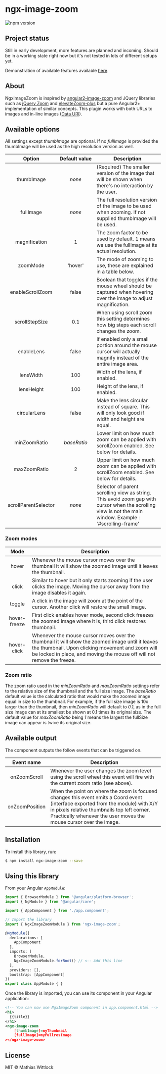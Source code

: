 # ngx-image-zoom

[![npm version](http://img.shields.io/npm/v/ngx-image-zoom.svg)](https://npmjs.org/package/ngx-image-zoom)

## Project status

Still in early development, more features are planned and incoming. Should be in a working 
state right now but it's not tested in lots of different setups yet.

Demonstration of available features available [here](https://wittlock.github.io/ngx-image-zoom/).

## About

NgxImageZoom is inspired by [angular2-image-zoom](https://github.com/brtnshrdr/angular2-image-zoom) and 
JQuery libraries such as [jQuery Zoom](http://www.jacklmoore.com/zoom/) and
[elevateZoom-plus](http://igorlino.github.io/elevatezoom-plus/) but a pure Angular2+ implementation of
similar concepts. This plugin works with both URLs to images and in-line images
([Data URI](https://en.wikipedia.org/wiki/Data_URI_scheme)).

## Available options

All settings except *thumbImage* are optional. If no *fullImage* is provided the thumbImage will be
used as the high resolution version as well.

Option | Default&#160;value | Description
:---:|:---:|---
thumbImage | *none* | (Required) The smaller version of the image that will be shown when there's no interaction by the user.
fullImage | *none* | The full resolution version of the image to be used when zooming. If not supplied thumbImage will be used.
magnification | 1 | The zoom factor to be used by default. 1 means we use the fullImage at its actual resolution.
zoomMode | 'hover' | The mode of zooming to use, these are explained in a table below.
enableScrollZoom | false | Boolean that toggles if the mouse wheel should be captured when hovering over the image to adjust magnification.
scrollStepSize | 0.1 | When using scroll zoom this setting determines how big steps each scroll changes the zoom. 
enableLens | false | If enabled only a small portion around the mouse cursor will actually magnify instead of the entire image area.
lensWidth | 100 | Width of the lens, if enabled.
lensHeight | 100 | Height of the lens, if enabled.
circularLens | false | Make the lens circular instead of square. This will only look good if width and height are equal.
minZoomRatio | *baseRatio* | Lower limit on how much zoom can be applied with scrollZoom enabled. See below for details.
maxZoomRatio | 2 | Upper limit on how much zoom can be applied with scrollZoom enabled. See below for details.
scrollParentSelector | *none* | Selector of parent scrolling view as string. This avoid zoom gap with cursor when the scrolling view is not the main window. Example : '#scrolling-frame'

### Zoom modes
Mode | Description
:---:|---
hover | Whenever the mouse cursor moves over the thumbnail it will show the zoomed image until it leaves the thumbnail.
click | Similar to hover but it only starts zooming if the user clicks the image. Moving the cursor away from the image disables it again.
toggle | A click in the image will zoom at the point of the cursor. Another click will restore the small image.
hover-freeze | First click enables hover mode, second click freezes the zoomed image where it is, third click restores thumbnail.
hover-click | Whenever the mouse cursor moves over the thumbnail it will show the zoomed image until it leaves the thumbnail. Upon clicking movement and zoom will be locked in place, and moving the mouse off will not remove the freeze.

### Zoom ratio
The zoom ratio used in the *minZoomRatio* and *maxZoomRatio* settings refer to the relative size of the thumbnail
and the full size image. The *baseRatio* default value is the calculated ratio that would make the zoomed image equal
in size to the thumbnail. For example, if the full size image is 10x larger than the thumbnail, then *minZoomRatio* will
default to *0.1*, as in the full size image can at its smallest be shown at 0.1 times its original size. The default
value for *maxZoomRatio* being *1* means the largest the fullSize image can appear is twice its original size. 

## Available output

The component outputs the follow events that can be triggered on.

Event&#160;name | Description
:---:|---
onZoomScroll | Whenever the user changes the zoom level using the scroll wheel this event will fire with the current zoom ratio (see above).
onZoomPosition | When the point on where the zoom is focused changes this event emits a Coord event (interface exported from the module) with X/Y in pixels relative thumbnails top left corner. Practically whenever the user moves the mouse cursor over the image.

## Installation

To install this library, run:

```bash
$ npm install ngx-image-zoom --save
```

## Using this library

From your Angular `AppModule`:

```typescript
import { BrowserModule } from '@angular/platform-browser';
import { NgModule } from '@angular/core';

import { AppComponent } from './app.component';

// Import the library
import { NgxImageZoomModule } from 'ngx-image-zoom';

@NgModule({
  declarations: [
    AppComponent
  ],
  imports: [
    BrowserModule,
    NgxImageZoomModule.forRoot() // <-- Add this line
  ],
  providers: [],
  bootstrap: [AppComponent]
})
export class AppModule { }
```

Once the library is imported, you can use its component in your Angular application:

```xml
<!-- You can now use NgxImageZoom component in app.component.html -->
<h1>
  {{title}}
</h1>
<ngx-image-zoom
    [thumbImage]=myThumbnail
    [fullImage]=myFullresImage
></ngx-image-zoom>
```

## License

MIT © Mathias Wittlock
